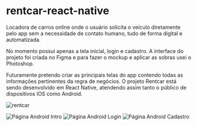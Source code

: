 # rentcar-react-native

Locadora de carros online onde o usuário solicita o veículo diretamente pelo app sem a necessidade de contato humano, tudo de forma digital e automatizada.

No momento possui apenas a tela inicial, login e cadastro. A interface do projeto foi criada no Figma e para fazer o mockup e aplicar as sobras usei o Photoshop.

Futuramente pretendo criar as principais telas do app contendo todas as informações pertinentes da regra de negócios. O projeto Rentcar está sendo desenvolvido em React Native, atendendo assim tanto o público de dispositivos IOS como Android.

![rentcar](https://user-images.githubusercontent.com/76922943/205127124-c72e4b9b-cbd4-4fb3-854e-04a065b3b2ed.png)

![Página Android Intro](https://user-images.githubusercontent.com/76922943/205127178-b9951b22-fe12-475d-a1fc-6cad85689c40.png)
![Página Android Login](https://user-images.githubusercontent.com/76922943/205127173-91fea2ec-3656-4b02-b759-521091ed92ee.png)
![Página Android Cadastro](https://user-images.githubusercontent.com/76922943/205127174-e5d97c09-ad6f-48b0-9c5e-e4433eab5c8a.png)

